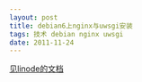 ```yaml
---
layout: post
title: debian6上nginx与uwsgi安装
tags: 技术 debian nginx uwsgi
date: 2011-11-24
---
```

[见linode的文档](http://library.linode.com/web-servers/nginx/python-uwsgi/debian-6-squeeze)
